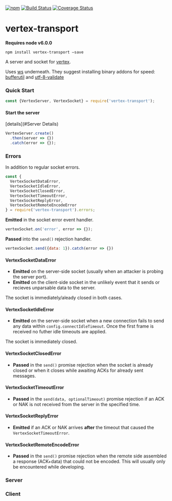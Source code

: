 [![npm](https://img.shields.io/npm/v/vertex-transport.svg)](https://www.npmjs.com/package/vertex-transport)
[![Build Status](https://travis-ci.org/nomilous/vertex-transport.svg?branch=master)](https://travis-ci.org/nomilous/vertex-transport)
[![Coverage Status](https://coveralls.io/repos/nomilous/vertex-transport/badge.svg?branch=master&service=github)](https://coveralls.io/github/nomilous/vertex-transport?branch=master)

# vertex-transport

**Requires node v6.0.0**

`npm install vertex-transport —save`

A server and socket for [vertex](https://github.com/nomilous/vertex).

Uses [ws](https://www.npmjs.com/package/ws) underneath. They suggest installing binary addons for speed: [bufferutil](https://www.npmjs.com/package/bufferutil) and [utf-8-validate](https://www.npmjs.com/package/utf-8-validate)



### Quick Start

```javascript
const {VertexServer, VertexSocket} = require('vertex-transport');
```

#### Start the server

[details](#Server Details)

```javascript
VertexServer.create()
  .then(server => {})
  .catch(error => {});
```





### Errors

In addition to regular socket errors.

```javascript
const {
  VertexSocketDataError,
  VertexSocketIdleError,
  VertexSocketClosedError,
  VertexSocketTimeoutError,
  VertexSocketReplyError,
  VertexSocketRemoteEncodeError
} = require('vertex-transport').errors;
```

**Emitted** in the socket error event handler.

```javascript
vertexSocket.on('error', error => {});
```

**Passed** into the `send()` rejection handler.

```javascript
vertexSocket.send({data: 1}).catch(error => {})
```

#### VertexSocketDataError

* **Emitted** on the server-side socket (usually when an attacker is probing the server port).
* **Emitted** on the client-side socket in the unlikely event that it sends or recieves unparsable data to the server.

The socket is immediately/aleady closed in both cases.

#### VertexSocketIdleError

* **Emitted** on the server-side socket when a new connection fails to send any data within `config.connectIdleTimeout`. Once the first frame is received no futher idle timeouts are applied.

The socket is immediately closed.

#### VertexSocketClosedError

* **Passed** in the `send()` promise rejection when the socket is already closed or when it closes while awaiting ACKs for already sent messages.

#### VertexSocketTimeoutError

* **Passed** in the `send(data, optionalTimeout)` promise rejection if an ACK or NAK is not received from the server in the specified time.

####  VertexSocketReplyError

* **Emitted** if an ACK or NAK arrives **after** the timeout that caused the  `VertexSocketTimeoutError`.

#### VertexSocketRemoteEncodeError

* **Passed** in the `send()` promise rejection when the remote side assembled a response (ACK+data) that could not be encoded. This will usually only be encountered while developing.



### Server





### Client

